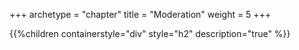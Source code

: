 +++
archetype = "chapter"
title = "Moderation"
weight = 5
+++

{{%children containerstyle="div" style="h2" description="true" %}}
